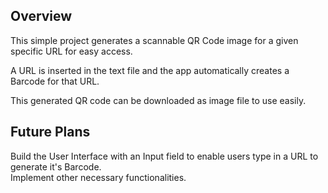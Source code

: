 ## Overview

This simple project generates a scannable QR Code image for a given specific URL for easy access.

A URL is inserted in the text file and the app automatically creates a Barcode for that URL.

This generated QR code can be downloaded as image file to use easily.


## Future Plans

Build the User Interface with an Input field to enable users type in a URL to generate it's Barcode.  
Implement other necessary functionalities.
